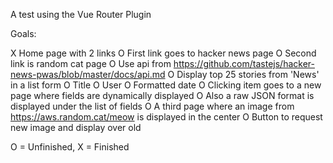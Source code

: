A test using the Vue Router Plugin

Goals:

X Home page with 2 links
O First link goes to hacker news page
O Second link is random cat page
O Use api from https://github.com/tastejs/hacker-news-pwas/blob/master/docs/api.md
O Display top 25 stories from 'News' in a list form
O Title
O User
O Formatted date
O Clicking item goes to a new page where fields are dynamically displayed
O Also a raw JSON format is displayed under the list of fields
O A third page where an image from https://aws.random.cat/meow is displayed in the center
O Button to request new image and display over old

O = Unfinished, X = Finished